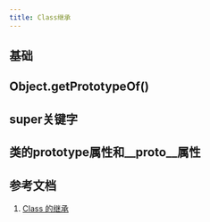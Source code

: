 ```yaml
---
title: Class继承
---
```

## 基础

## Object.getPrototypeOf()

## super关键字

## 类的prototype属性和__proto__属性

## 参考文档
1. [Class 的继承](http://es6.ruanyifeng.com/#docs/class-extends)